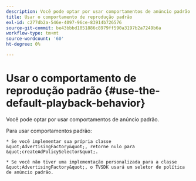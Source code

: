 ```yaml
---
description: Você pode optar por usar comportamentos de anúncio padrão.
title: Usar o comportamento de reprodução padrão
exl-id: c277db2a-546e-4097-96ce-83914b726576
source-git-commit: be43bbbd1051886c8979ff590a3197b2a7249b6a
workflow-type: tm+mt
source-wordcount: '60'
ht-degree: 0%

---
```


# Usar o comportamento de reprodução padrão {#use-the-default-playback-behavior}

Você pode optar por usar comportamentos de anúncio padrão.

Para usar comportamentos padrão:

    * Se você implementar sua própria classe &quot;AdvertisingFactory&quot;, retorne nulo para &quot;createAdPolicySelector&quot;.
    
    * Se você não tiver uma implementação personalizada para a classe &quot;AdvertisingFactory&quot;, o TVSDK usará um seletor de política de anúncio padrão.

